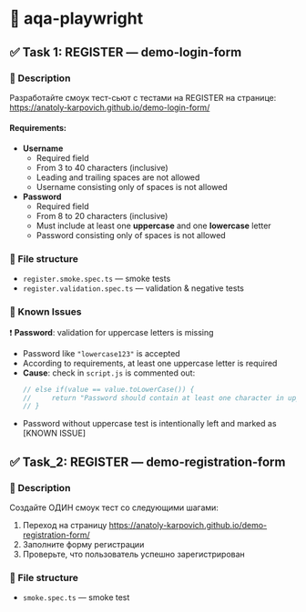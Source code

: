 # 🧪 aqa-playwright

## ✅ Task 1: REGISTER — demo-login-form

### 📄 Description

Разработайте смоук тест-сьют с тестами на REGISTER на странице:  
https://anatoly-karpovich.github.io/demo-login-form/

#### Requirements:
- **Username**
  - Required field
  - From 3 to 40 characters (inclusive)
  - Leading and trailing spaces are not allowed
  - Username consisting only of spaces is not allowed
- **Password**
  - Required field
  - From 8 to 20 characters (inclusive)
  - Must include at least one **uppercase** and one **lowercase** letter
  - Password consisting only of spaces is not allowed

### 📁 File structure

- `register.smoke.spec.ts` — smoke tests
- `register.validation.spec.ts` — validation & negative tests

### 🐞 Known Issues

❗️ **Password**: validation for uppercase letters is missing  
- Password like `"lowercase123"` is accepted  
- According to requirements, at least one uppercase letter is required  
- **Cause**: check in `script.js` is commented out:
  ```js
  // else if(value == value.toLowerCase()) {
  //     return "Password should contain at least one character in upper case"
  // }
- Password without uppercase test is intentionally left and marked as [KNOWN ISSUE]

## ✅ Task_2: REGISTER — demo-registration-form

### 📄 Description
Создайте ОДИН смоук тест со следующими шагами:

1. Переход на страницу https://anatoly-karpovich.github.io/demo-registration-form/
2. Заполните форму регистрации
3. Проверьте, что пользователь успешно зарегистрирован

### 📁 File structure
- `smoke.spec.ts` — smoke test
